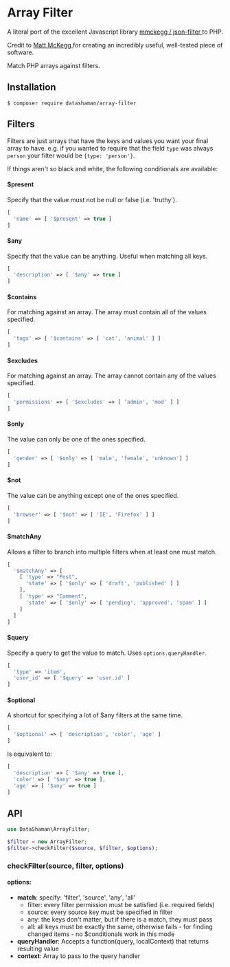 Array Filter
======

A literal port of the excellent Javascript library [ mmckegg / json-filter ](https://github.com/mmckegg/json-filter) to PHP.

Credit to [ Matt McKegg ](https://github.com/mmckegg) for creating an incredibly useful, well-tested piece of software.

Match PHP arrays against filters.

## Installation

```shell
$ composer require datashaman/array-filter
```

## Filters

Filters are just arrays that have the keys and values you want your final array to have. e.g. if you wanted to require that the field `type` was always `person` your filter would be `{type: 'person'}`. 

If things aren't so black and white, the following conditionals are available:

#### $present

Specify that the value must not be null or false (i.e. 'truthy'). 

```php
[
  'name' => [ '$present' => true ]
]
```

#### $any

Specify that the value can be anything. Useful when matching all keys.

```php
[
  'description' => [ '$any' => true ]
]
```

#### $contains

For matching against an array. The array must contain all of the values specified.

```php
[
  'tags' => [ '$contains' => [ 'cat', 'animal' ] ]
]
```

#### $excludes

For matching against an array. The array cannot contain any of the values specified.

```php
[
  'permissions' => [ '$excludes' => [ 'admin', 'mod' ] ]
]
```

#### $only

The value can only be one of the ones specified.

```php
[
  'gender' => [ '$only' => [ 'male', 'female', 'unknown'] ]
]
```

#### $not

The value can be anything except one of the ones specified.

```php
[
  'browser' => [ '$not' => [ 'IE', 'Firefox' ] ]
]
```

#### $matchAny

Allows a filter to branch into multiple filters when at least one must match.

```php
[
  '$matchAny' => [
    [ 'type' => "Post",
      'state' => [ '$only' => [ 'draft', 'published' ] ]
    ],
    [ 'type' => "Comment",
      'state' => [ '$only' => [ 'pending', 'approved', 'spam' ] ]
    ]
  ]
]
```

#### $query

Specify a query to get the value to match. Uses `options.queryHandler`.

```php
[
  'type' => 'item',
  'user_id' => [ '$query' => 'user.id' ]
]
```

#### $optional

A shortcut for specifying a lot of $any filters at the same time.

```php
[
  '$optional' => [ 'description', 'color', 'age' ]
]
```

Is equivalent to:

```php
[
  'description' => [ '$any' => true ],
  'color' => [ '$any' => true ],
  'age' => [ '$any' => true ]
]
```

## API

```php
use DataShaman\ArrayFilter;

$filter = new ArrayFilter;
$filter->checkFilter($source, $filter, $options);
```

### checkFilter(source, filter, options)

#### options:

- **match**: specify: 'filter', 'source', 'any', 'all'
  - filter: every filter permission must be satisfied (i.e. required fields)
  - source: every source key must be specified in filter
  - any: the keys don't matter, but if there is a match, they must pass
  - all: all keys must be exactly the same, otherwise fails - for finding changed items - no $conditionals work in this mode
- **queryHandler**: Accepts a function(query, localContext) that returns resulting value
- **context**: Array to pass to the query handler

